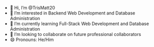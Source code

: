 - 👋 Hi, I’m @TrisMatt20
- 👀 I’m interested in Backend Web Development and Database Administration
- 🌱 I’m currently learning Full-Stack Web Development and Database Administration
- 💞️ I’m looking to collaborate on future professional collaborators
- 😄 Pronouns: He/Him

